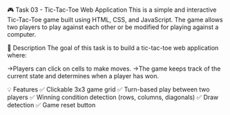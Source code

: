 🎮 Task 03 - Tic-Tac-Toe Web Application
This is a simple and interactive Tic-Tac-Toe game built using HTML, CSS, and JavaScript. The game allows two players to play against each other or be modified for playing against a computer.

📝 Description
The goal of this task is to build a tic-tac-toe web application where:

->Players can click on cells to make moves.
->The game keeps track of the current state and determines when a player has won.

💡 Features
✅ Clickable 3x3 game grid
✅ Turn-based play between two players
✅ Winning condition detection (rows, columns, diagonals)
✅ Draw detection
✅ Game reset button


